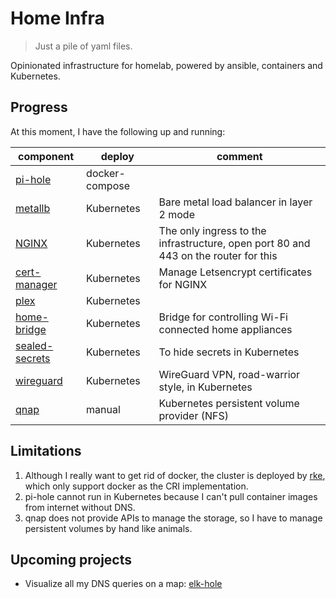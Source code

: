# Home Infra

> Just a pile of yaml files.

Opinionated infrastructure for homelab, powered by ansible, containers and Kubernetes.

## Progress

At this moment, I have the following up and running:

| component                                                        | deploy         | comment                                                                             |
|------------------------------------------------------------------|----------------|-------------------------------------------------------------------------------------|
| [pi-hole](https://github.com/pi-hole/pi-hole)                    | docker-compose |                                                                                     |
| [metallb](https://github.com/metallb/metallb)                    | Kubernetes     | Bare metal load balancer in layer 2 mode                                            |
| [NGINX](https://github.com/kubernetes/ingress-nginx)             | Kubernetes     | The only ingress to the infrastructure, open port 80 and 443 on the router for this |
| [cert-manager](https://github.com/jetstack/cert-manager)         | Kubernetes     | Manage Letsencrypt certificates for NGINX                                           |
| [plex](https://github.com/plexinc/pms-docker)                    | Kubernetes     |                                                                                     |
| [home-bridge](https://github.com/nfarina/homebridge)             | Kubernetes     | Bridge for controlling Wi-Fi connected home appliances                              |
| [sealed-secrets](https://github.com/bitnami-labs/sealed-secrets) | Kubernetes     | To hide secrets in Kubernetes                                                       |
| [wireguard](https://www.wireguard.com/)                          | Kubernetes     | WireGuard VPN, road-warrior style, in Kubernetes                                    |
| [qnap](https://www.qnap.com)                                     | manual         | Kubernetes persistent volume provider (NFS)                                         |

## Limitations

1. Although I really want to get rid of docker, the cluster is deployed by [rke](https://github.com/rancher/rke), which only support docker as the CRI implementation.
2. pi-hole cannot run in Kubernetes because I can't pull container images from internet without DNS.
3. qnap does not provide APIs to manage the storage, so I have to manage persistent volumes by hand like animals.

## Upcoming projects

* Visualize all my DNS queries on a map: [elk-hole](https://github.com/nin9s/elk-hole)
